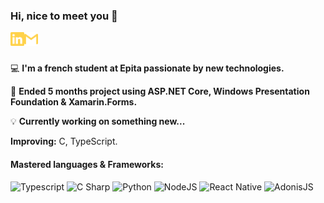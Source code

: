 ### Hi, nice to meet you 👋

[<img align="left" alt="Mzzay | LinkedIn" width="22px" src="./linkedin.svg" />][linkedin]
[<img align="left" alt="Mzzay | Gmail" width="22px" src="./gmail.svg" />][gmail]

<br>
<br>

💻 __I'm a french student at Epita passionate by new technologies.__

🔎 __Ended 5 months project using ASP.NET Core, Windows Presentation Foundation & Xamarin.Forms.__

💡 __Currently working on something new...__

__Improving:__ C, TypeScript.

#### Mastered languages & Frameworks:

![Typescript](https://img.shields.io/badge/-TypeScript-3178C6?style=flat&logo=typescript&logoColor=white)
![C Sharp](https://img.shields.io/badge/-C%20Sharp-239120?sstyle=flat&logo=c-sharp&logoColor=white)
![Python](https://img.shields.io/badge/python-3670A0?style=flat&logo=python&logoColor=ffdd54)
![NodeJS](http://img.shields.io/badge/-NodeJS-6EBF20?style=flat&logo=node.js&logoColor=white)
![React Native](https://img.shields.io/badge/react_native-%2320232a.svg?style=flat&logo=react&logoColor=%2361DAFB)
![AdonisJS](https://img.shields.io/badge/adonisjs-%23220052.svg?style=flat&logo=adonisjs&logoColor=white)

[linkedin]: https://www.linkedin.com/in/anischtourou
[gmail]: mailto:anis.cht67@gmail.com
